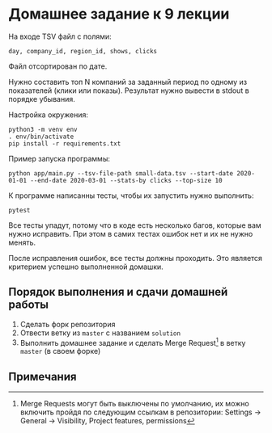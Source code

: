 # Домашнее задание к 9 лекции

На входе TSV файл с полями:

```
day, company_id, region_id, shows, clicks
```
Файл отсортирован по дате.

Нужно составить топ N компаний за заданный период по одному из показателей (клики или показы).
Результат нужно вывести в stdout в порядке убывания.

Настройка окружения:

```
python3 -m venv env
. env/bin/activate
pip install -r requirements.txt
```

Пример запуска программы:

```
python app/main.py --tsv-file-path small-data.tsv --start-date 2020-01-01 --end-date 2020-03-01 --stats-by clicks --top-size 10
```

К программе написанны тесты, чтобы их запустить нужно выполнить:

```
pytest
```

Все тесты упадут, потому что в коде есть несколько багов, которые вам нужно исправить.
При этом в самих тестах ошибок нет и их не нужно менять.

После исправления ошибок, все тесты должны проходить. Это является критерием успешно выполненной домашки.


## Порядок выполнения и сдачи домашней работы
1. Сделать форк репозитория
2. Отвести ветку из `master` с названием `solution`
3. Выполнить домашнее задание и сделать Merge Request[^1] в ветку `master` (в своем форке)

## Примечания
[^1]: Merge Requests могут быть выключены по умолчанию, их можно включить пройдя по следующим ссылкам в репозитории: 
Settings -> General -> Visibility, Project features, permissions
